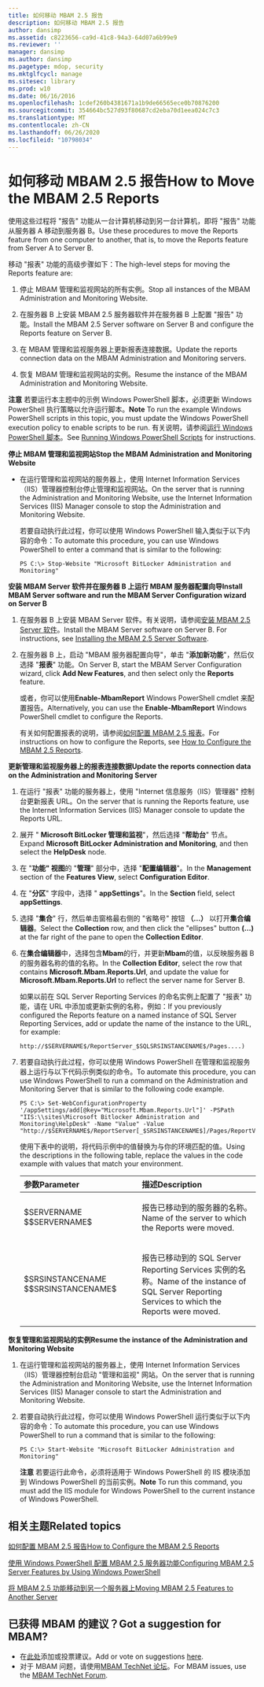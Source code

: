 ```yaml
---
title: 如何移动 MBAM 2.5 报告
description: 如何移动 MBAM 2.5 报告
author: dansimp
ms.assetid: c8223656-ca9d-41c8-94a3-64d07a6b99e9
ms.reviewer: ''
manager: dansimp
ms.author: dansimp
ms.pagetype: mdop, security
ms.mktglfcycl: manage
ms.sitesec: library
ms.prod: w10
ms.date: 06/16/2016
ms.openlocfilehash: 1cdef260b4381671a1b9de66565ece0b70876200
ms.sourcegitcommit: 354664bc527d93f80687cd2eba70d1eea024c7c3
ms.translationtype: MT
ms.contentlocale: zh-CN
ms.lasthandoff: 06/26/2020
ms.locfileid: "10798034"
---
```

# <span data-ttu-id="db87b-103">如何移动 MBAM 2.5 报告</span><span class="sxs-lookup"><span data-stu-id="db87b-103">How to Move the MBAM 2.5 Reports</span></span>


<span data-ttu-id="db87b-104">使用这些过程将 "报告" 功能从一台计算机移动到另一台计算机，即将 "报告" 功能从服务器 A 移动到服务器 B。</span><span class="sxs-lookup"><span data-stu-id="db87b-104">Use these procedures to move the Reports feature from one computer to another, that is, to move the Reports feature from Server A to Server B.</span></span>

<span data-ttu-id="db87b-105">移动 "报表" 功能的高级步骤如下：</span><span class="sxs-lookup"><span data-stu-id="db87b-105">The high-level steps for moving the Reports feature are:</span></span>

1.  <span data-ttu-id="db87b-106">停止 MBAM 管理和监视网站的所有实例。</span><span class="sxs-lookup"><span data-stu-id="db87b-106">Stop all instances of the MBAM Administration and Monitoring Website.</span></span>

2.  <span data-ttu-id="db87b-107">在服务器 B 上安装 MBAM 2.5 服务器软件并在服务器 B 上配置 "报告" 功能。</span><span class="sxs-lookup"><span data-stu-id="db87b-107">Install the MBAM 2.5 Server software on Server B and configure the Reports feature on Server B.</span></span>

3.  <span data-ttu-id="db87b-108">在 MBAM 管理和监视服务器上更新报表连接数据。</span><span class="sxs-lookup"><span data-stu-id="db87b-108">Update the reports connection data on the MBAM Administration and Monitoring servers.</span></span>

4.  <span data-ttu-id="db87b-109">恢复 MBAM 管理和监视网站的实例。</span><span class="sxs-lookup"><span data-stu-id="db87b-109">Resume the instance of the MBAM Administration and Monitoring Website.</span></span>

<span data-ttu-id="db87b-110">**注意** 若要运行本主题中的示例 Windows PowerShell 脚本，必须更新 Windows PowerShell 执行策略以允许运行脚本。</span><span class="sxs-lookup"><span data-stu-id="db87b-110">**Note** To run the example Windows PowerShell scripts in this topic, you must update the Windows PowerShell execution policy to enable scripts to be run.</span></span> <span data-ttu-id="db87b-111">有关说明，请参阅[运行 Windows PowerShell 脚本](https://technet.microsoft.com/library/ee176949.aspx)。</span><span class="sxs-lookup"><span data-stu-id="db87b-111">See [Running Windows PowerShell Scripts](https://technet.microsoft.com/library/ee176949.aspx) for instructions.</span></span>

 

**<span data-ttu-id="db87b-112">停止 MBAM 管理和监视网站</span><span class="sxs-lookup"><span data-stu-id="db87b-112">Stop the MBAM Administration and Monitoring Website</span></span>**

-   <span data-ttu-id="db87b-113">在运行管理和监视网站的服务器上，使用 Internet Information Services （IIS）管理器控制台停止管理和监视网站。</span><span class="sxs-lookup"><span data-stu-id="db87b-113">On the server that is running the Administration and Monitoring Website, use the Internet Information Services (IIS) Manager console to stop the Administration and Monitoring Website.</span></span>

    <span data-ttu-id="db87b-114">若要自动执行此过程，你可以使用 Windows PowerShell 输入类似于以下内容的命令：</span><span class="sxs-lookup"><span data-stu-id="db87b-114">To automate this procedure, you can use Windows PowerShell to enter a command that is similar to the following:</span></span>

    ``` syntax
    PS C:\> Stop-Website "Microsoft BitLocker Administration and Monitoring"
    ```

**<span data-ttu-id="db87b-115">安装 MBAM Server 软件并在服务器 B 上运行 MBAM 服务器配置向导</span><span class="sxs-lookup"><span data-stu-id="db87b-115">Install MBAM Server software and run the MBAM Server Configuration wizard on Server B</span></span>**

1.  <span data-ttu-id="db87b-116">在服务器 B 上安装 MBAM Server 软件。有关说明，请参阅[安装 MBAM 2.5 Server 软件](installing-the-mbam-25-server-software.md)。</span><span class="sxs-lookup"><span data-stu-id="db87b-116">Install the MBAM Server software on Server B. For instructions, see [Installing the MBAM 2.5 Server Software](installing-the-mbam-25-server-software.md).</span></span>

2.  <span data-ttu-id="db87b-117">在服务器 B 上，启动 "MBAM 服务器配置向导"，单击 "**添加新功能**"，然后仅选择 "**报表**" 功能。</span><span class="sxs-lookup"><span data-stu-id="db87b-117">On Server B, start the MBAM Server Configuration wizard, click **Add New Features**, and then select only the **Reports** feature.</span></span>

    <span data-ttu-id="db87b-118">或者，你可以使用**Enable-MbamReport** Windows PowerShell cmdlet 来配置报告。</span><span class="sxs-lookup"><span data-stu-id="db87b-118">Alternatively, you can use the **Enable-MbamReport** Windows PowerShell cmdlet to configure the Reports.</span></span>

    <span data-ttu-id="db87b-119">有关如何配置报表的说明，请参阅[如何配置 MBAM 2.5 报表](how-to-configure-the-mbam-25-reports.md)。</span><span class="sxs-lookup"><span data-stu-id="db87b-119">For instructions on how to configure the Reports, see [How to Configure the MBAM 2.5 Reports](how-to-configure-the-mbam-25-reports.md).</span></span>

**<span data-ttu-id="db87b-120">更新管理和监视服务器上的报表连接数据</span><span class="sxs-lookup"><span data-stu-id="db87b-120">Update the reports connection data on the Administration and Monitoring Server</span></span>**

1.  <span data-ttu-id="db87b-121">在运行 "报表" 功能的服务器上，使用 "Internet 信息服务（IIS）管理器" 控制台更新报表 URL。</span><span class="sxs-lookup"><span data-stu-id="db87b-121">On the server that is running the Reports feature, use the Internet Information Services (IIS) Manager console to update the Reports URL.</span></span>

2.  <span data-ttu-id="db87b-122">展开 " **Microsoft BitLocker 管理和监视**"，然后选择 "**帮助台**" 节点。</span><span class="sxs-lookup"><span data-stu-id="db87b-122">Expand **Microsoft BitLocker Administration and Monitoring**, and then select the **HelpDesk** node.</span></span>

3.  <span data-ttu-id="db87b-123">在 "**功能" 视图**的 "**管理**" 部分中，选择 "**配置编辑器**"。</span><span class="sxs-lookup"><span data-stu-id="db87b-123">In the **Management** section of the **Features View**, select **Configuration Editor**.</span></span>

4.  <span data-ttu-id="db87b-124">在 "**分区**" 字段中，选择 " **appSettings**"。</span><span class="sxs-lookup"><span data-stu-id="db87b-124">In the **Section** field, select **appSettings**.</span></span>

5.  <span data-ttu-id="db87b-125">选择 "**集合**" 行，然后单击窗格最右侧的 "省略号" 按钮 **（...）** 以打开**集合编辑器**。</span><span class="sxs-lookup"><span data-stu-id="db87b-125">Select the **Collection** row, and then click the "ellipses" button **(…)** at the far right of the pane to open the **Collection Editor**.</span></span>

6.  <span data-ttu-id="db87b-126">在**集合编辑器**中，选择包含**Mbam**的行，并更新**Mbam**的值，以反映服务器 B 的服务器名称的值的名称。</span><span class="sxs-lookup"><span data-stu-id="db87b-126">In the **Collection Editor**, select the row that contains **Microsoft.Mbam.Reports.Url**, and update the value for **Microsoft.Mbam.Reports.Url** to reflect the server name for Server B.</span></span>

    <span data-ttu-id="db87b-127">如果以前在 SQL Server Reporting Services 的命名实例上配置了 "报表" 功能，请在 URL 中添加或更新实例的名称，例如：</span><span class="sxs-lookup"><span data-stu-id="db87b-127">If you previously configured the Reports feature on a named instance of SQL Server Reporting Services, add or update the name of the instance to the URL, for example:</span></span>

    `http://$SERVERNAME$/ReportServer_$SQLSRSINSTANCENAME$/Pages....)`

7.  <span data-ttu-id="db87b-128">若要自动执行此过程，你可以使用 Windows PowerShell 在管理和监视服务器上运行与以下代码示例类似的命令。</span><span class="sxs-lookup"><span data-stu-id="db87b-128">To automate this procedure, you can use Windows PowerShell to run a command on the Administration and Monitoring Server that is similar to the following code example.</span></span>

    ``` syntax
    PS C:\> Set-WebConfigurationProperty '/appSettings/add[@key="Microsoft.Mbam.Reports.Url"]' -PSPath "IIS:\\sites\Microsoft Bitlocker Administration and Monitoring\HelpDesk" -Name "Value" -Value "http://$SERVERNAME$/ReportServer[_$SRSINSTANCENAME$]/Pages/ReportViewer.aspx?/Microsoft+BitLocker+Administration+and+Monitoring/"
    ```

    <span data-ttu-id="db87b-129">使用下表中的说明，将代码示例中的值替换为与你的环境匹配的值。</span><span class="sxs-lookup"><span data-stu-id="db87b-129">Using the descriptions in the following table, replace the values in the code example with values that match your environment.</span></span>

    <table>
    <colgroup>
    <col width="50%" />
    <col width="50%" />
    </colgroup>
    <thead>
    <tr class="header">
    <th align="left"><span data-ttu-id="db87b-130">参数</span><span class="sxs-lookup"><span data-stu-id="db87b-130">Parameter</span></span></th>
    <th align="left"><span data-ttu-id="db87b-131">描述</span><span class="sxs-lookup"><span data-stu-id="db87b-131">Description</span></span></th>
    </tr>
    </thead>
    <tbody>
    <tr class="odd">
    <td align="left"><p><span data-ttu-id="db87b-132">$SERVERNAME $</span><span class="sxs-lookup"><span data-stu-id="db87b-132">$SERVERNAME$</span></span></p></td>
    <td align="left"><p><span data-ttu-id="db87b-133">报告已移动到的服务器的名称。</span><span class="sxs-lookup"><span data-stu-id="db87b-133">Name of the server to which the Reports were moved.</span></span></p></td>
    </tr>
    <tr class="even">
    <td align="left"><p><span data-ttu-id="db87b-134">$SRSINSTANCENAME $</span><span class="sxs-lookup"><span data-stu-id="db87b-134">$SRSINSTANCENAME$</span></span></p></td>
    <td align="left"><p><span data-ttu-id="db87b-135">报告已移动到的 SQL Server Reporting Services 实例的名称。</span><span class="sxs-lookup"><span data-stu-id="db87b-135">Name of the instance of SQL Server Reporting Services to which the Reports were moved.</span></span></p></td>
    </tr>
    </tbody>
    </table>

     

**<span data-ttu-id="db87b-136">恢复管理和监视网站的实例</span><span class="sxs-lookup"><span data-stu-id="db87b-136">Resume the instance of the Administration and Monitoring Website</span></span>**

1.  <span data-ttu-id="db87b-137">在运行管理和监视网站的服务器上，使用 Internet Information Services （IIS）管理器控制台启动 "管理和监视" 网站。</span><span class="sxs-lookup"><span data-stu-id="db87b-137">On the server that is running the Administration and Monitoring Website, use the Internet Information Services (IIS) Manager console to start the Administration and Monitoring Website.</span></span>

2.  <span data-ttu-id="db87b-138">若要自动执行此过程，你可以使用 Windows PowerShell 运行类似于以下内容的命令：</span><span class="sxs-lookup"><span data-stu-id="db87b-138">To automate this procedure, you can use Windows PowerShell to run a command that is similar to the following:</span></span>

    ``` syntax
    PS C:\> Start-Website "Microsoft BitLocker Administration and Monitoring"
    ```

    <span data-ttu-id="db87b-139">**注意** 若要运行此命令，必须将适用于 Windows PowerShell 的 IIS 模块添加到 Windows PowerShell 的当前实例。</span><span class="sxs-lookup"><span data-stu-id="db87b-139">**Note** To run this command, you must add the IIS module for Windows PowerShell to the current instance of Windows PowerShell.</span></span>

     



## <span data-ttu-id="db87b-140">相关主题</span><span class="sxs-lookup"><span data-stu-id="db87b-140">Related topics</span></span>


[<span data-ttu-id="db87b-141">如何配置 MBAM 2.5 报告</span><span class="sxs-lookup"><span data-stu-id="db87b-141">How to Configure the MBAM 2.5 Reports</span></span>](how-to-configure-the-mbam-25-reports.md)

[<span data-ttu-id="db87b-142">使用 Windows PowerShell 配置 MBAM 2.5 服务器功能</span><span class="sxs-lookup"><span data-stu-id="db87b-142">Configuring MBAM 2.5 Server Features by Using Windows PowerShell</span></span>](configuring-mbam-25-server-features-by-using-windows-powershell.md)

[<span data-ttu-id="db87b-143">将 MBAM 2.5 功能移动到另一个服务器上</span><span class="sxs-lookup"><span data-stu-id="db87b-143">Moving MBAM 2.5 Features to Another Server</span></span>](moving-mbam-25-features-to-another-server.md)

 
## <span data-ttu-id="db87b-144">已获得 MBAM 的建议？</span><span class="sxs-lookup"><span data-stu-id="db87b-144">Got a suggestion for MBAM?</span></span>
- <span data-ttu-id="db87b-145">在[此处](http://mbam.uservoice.com/forums/268571-microsoft-bitlocker-administration-and-monitoring)添加或投票建议。</span><span class="sxs-lookup"><span data-stu-id="db87b-145">Add or vote on suggestions [here](http://mbam.uservoice.com/forums/268571-microsoft-bitlocker-administration-and-monitoring).</span></span>
- <span data-ttu-id="db87b-146">对于 MBAM 问题，请使用[MBAM TechNet 论坛](https://social.technet.microsoft.com/Forums/home?forum=mdopmbam)。</span><span class="sxs-lookup"><span data-stu-id="db87b-146">For MBAM issues, use the [MBAM TechNet Forum](https://social.technet.microsoft.com/Forums/home?forum=mdopmbam).</span></span>
 





